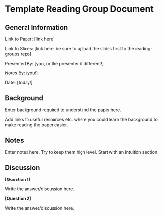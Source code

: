 Template Reading Group Document
====

## General Information

Link to Paper: [link here]

Link to Slides: [link here. be sure to upload the slides first to the reading-groups repo]

Presented By: [you, or the presenter if different!]

Notes By: [you!]

Date: [today!]

## Background

Enter background required to understand the paper here. 

Add links to useful resources etc. where you could learn the background to make reading the paper easier.

## Notes

Enter notes here. Try to keep them high level. Start with an intuition section.

## Discussion

**[Question 1]**

Write the answer/discussion here.

**[Question 2]**

Write the answer/discussion here.
